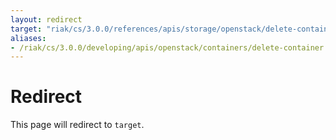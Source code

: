```yaml
---
layout: redirect
target: "riak/cs/3.0.0/references/apis/storage/openstack/delete-container/"
aliases:
- /riak/cs/3.0.0/developing/apis/openstack/containers/delete-container
---
```


# Redirect

This page will redirect to `target`.
